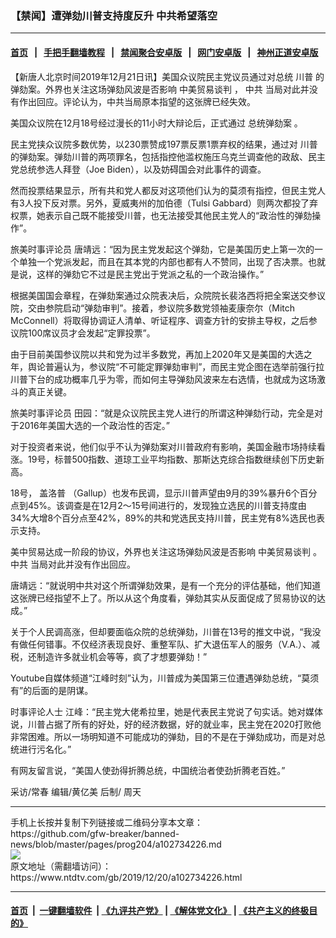 ### 【禁闻】遭弹劾川普支持度反升 中共希望落空
------------------------

#### [首页](https://github.com/gfw-breaker/banned-news/blob/master/README.md) &nbsp;&nbsp;|&nbsp;&nbsp; [手把手翻墙教程](https://github.com/gfw-breaker/guides/wiki) &nbsp;&nbsp;|&nbsp;&nbsp; [禁闻聚合安卓版](https://github.com/gfw-breaker/bn-android) &nbsp;&nbsp;|&nbsp;&nbsp; [网门安卓版](https://github.com/oGate2/oGate) &nbsp;&nbsp;|&nbsp;&nbsp; [神州正道安卓版](https://github.com/SzzdOgate/update) 



<div><div class="post_content" itemprop="articleBody">
 <p>
  【新唐人北京时间2019年12月21日讯】美国众议院民主党议员通过对总统
  <ok href="https://www.ntdtv.com/gb/川普.htm">
   川普
  </ok>
  的弹劾案。外界也关注这场弹劾风波是否影响
  <ok href="https://www.ntdtv.com/gb/中美贸易谈判.htm">
   中美贸易谈判
  </ok>
  ，
  <ok href="https://www.ntdtv.com/gb/中共.htm">
   中共
  </ok>
  当局对此并没有作出回应。评论认为，中共当局原本指望的这张牌已经失效。
 </p>
 <p>
  美国众议院在12月18号经过漫长的11小时大辩论后，正式通过
  <ok href="https://www.ntdtv.com/gb/总统弹劾案.htm">
   总统弹劾案
  </ok>
  。
 </p>
 <p>
  民主党挟众议院多数优势，以230票赞成197票反票1票弃权的结果，通过对
  <ok href="https://www.ntdtv.com/gb/川普.htm">
   川普
  </ok>
  的弹劾案。弹劾川普的两项罪名，包括指控他滥权施压乌克兰调查他的政敌、民主党总统参选人拜登（Joe Biden），以及妨碍国会对此事件的调查。
 </p>
 <p>
  然而投票结果显示，所有共和党人都反对这项他们认为的莫须有指控，但民主党人有3人投下反对票。另外，夏威夷州的加伯德（Tulsi Gabbard）则两次都投了弃权票，她表示自己既不能接受川普，也无法接受其他民主党人的“政治性的弹劾操作”。
 </p>
 <p>
  旅美时事评论员 唐靖远：“因为民主党发起这个弹劾，它是美国历史上第一次的一个单独一个党派发起，而且在其本党的内部也都有人不赞同，出现了否决票。也就是说，这样的弹劾它不过是民主党出于党派之私的一个政治操作。”
 </p>
 <p>
  根据美国国会章程，在弹劾案通过众院表决后，众院院长裴洛西将把全案送交参议院，交由参院启动“弹劾审判”。接着，参议院多数党领袖麦康奈尔（Mitch McConnell）将取得协调证人清单、听证程序、调查方针的安排主导权，之后参议院100席议员才会发起“定罪投票”。
 </p>
 <p>
  由于目前美国参议院以共和党为过半多数党，再加上2020年又是美国的大选之年，舆论普遍认为，参议院“不可能定罪弹劾审判”，而民主党企图在选举前强行拉川普下台的成功概率几乎为零，而如何主导弹劾风波来左右选情，也就成为这场激斗的真正关键。
 </p>
 <p>
  旅美时事评论员 田园：“就是众议院民主党人进行的所谓这种弹劾行动，完全是对于2016年美国大选的一个政治性的否定。”
 </p>
 <p>
  对于投资者来说，他们似乎不认为弹劾案对川普政府有影响，美国金融市场持续看涨。19号，标普500指数、道琼工业平均指数、那斯达克综合指数继续创下历史新高。
 </p>
 <p>
  18号，
  <ok href="https://www.ntdtv.com/gb/盖洛普.htm">
   盖洛普
  </ok>
  （Gallup）也发布民调，显示川普声望由9月的39%暴升6个百分点到45%。该调查是在12月2～15号间进行的，发现独立选民的川普支持度由34%大增8个百分点至42%，89%的共和党选民支持川普，民主党有8%选民也表示支持。
 </p>
 <p>
  美中贸易达成一阶段的协议，外界也关注这场弹劾风波是否影响
  <ok href="https://www.ntdtv.com/gb/中美贸易谈判.htm">
   中美贸易谈判
  </ok>
  。
  <ok href="https://www.ntdtv.com/gb/中共.htm">
   中共
  </ok>
  当局对此并没有作出回应。
 </p>
 <p>
  唐靖远：“就说明中共对这个所谓弹劾效果，是有一个充分的评估基础，他们知道这张牌已经指望不上了。所以从这个角度看，弹劾其实从反面促成了贸易协议的达成。”
 </p>
 <p>
  关于个人民调高涨，但却要面临众院的总统弹劾，川普在13号的推文中说，“我没有做任何错事。不仅经济表现良好、重整军队、扩大退伍军人的服务（V.A.）、减税，还制造许多就业机会等等，疯了才想要弹劾！”
 </p>
 <p>
  Youtube自媒体频道“江峰时刻”认为，川普成为美国第三位遭遇弹劾总统，“莫须有”的后面的是阴谋。
 </p>
 <p>
  时事评论人士 江峰：“民主党大佬希拉里，她是代表民主党说了句实话。她对媒体说，川普占据了所有的好处，好的经济数据，好的就业率，民主党在2020打败他非常困难。所以一场明知道不可能成功的弹劾，目的不是在于弹劾成功，而是对总统进行污名化。”
 </p>
 <p>
  有网友留言说，“美国人使劲得折腾总统，中国统治者使劲折腾老百姓。”
 </p>
 <p>
  采访/常春 编辑/黄亿美 后制/ 周天
 </p>
 <div class="single_ad">
 </div>
</div>
</div>
<hr/>
手机上长按并复制下列链接或二维码分享本文章：<br/>
https://github.com/gfw-breaker/banned-news/blob/master/pages/prog204/a102734226.md <br/>
<a href='https://github.com/gfw-breaker/banned-news/blob/master/pages/prog204/a102734226.md'><img src='https://github.com/gfw-breaker/banned-news/blob/master/pages/prog204/a102734226.md.png'/></a> <br/>
原文地址（需翻墙访问）：https://www.ntdtv.com/gb/2019/12/20/a102734226.html


------------------------
#### [首页](https://github.com/gfw-breaker/banned-news/blob/master/README.md) &nbsp;|&nbsp; [一键翻墙软件](https://github.com/gfw-breaker/nogfw/blob/master/README.md) &nbsp;| [《九评共产党》](https://github.com/gfw-breaker/9ping.md/blob/master/README.md#九评之一评共产党是什么) | [《解体党文化》](https://github.com/gfw-breaker/jtdwh.md/blob/master/README.md) | [《共产主义的终极目的》](https://github.com/gfw-breaker/gczydzjmd.md/blob/master/README.md)


<img src='http://gfw-breaker.win/banned-news/pages/prog204/a102734226.md' width='0px' height='0px'/>